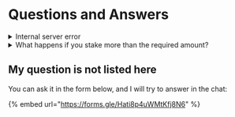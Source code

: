 # Questions and Answers

<details>

<summary>Internal server error</summary>

![](.gitbook/assets/telegram-cloud-photo-size-2-5339270053104837304-x.jpg)

If you encounter this error while staking, try staking through the Phantom wallet. If that doesn't work, please reach out to us in our Discord chat.

</details>

<details>

<summary>What happens if you stake more than the required amount?</summary>

The reward will not be proportional to the staking amount. Staking is a process of providing security. Therefore, you should stake only the minimum amount required for your worker.

</details>



## My question is not listed here&#x20;

You can ask it in the form below, and I will try to answer in the chat:



{% embed url="https://forms.gle/Hati8p4uWMtKfj8N6" %}

